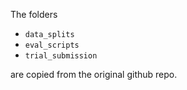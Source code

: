 The folders 
- `data_splits`
- `eval_scripts`
- `trial_submission`

are copied from the original github repo.
